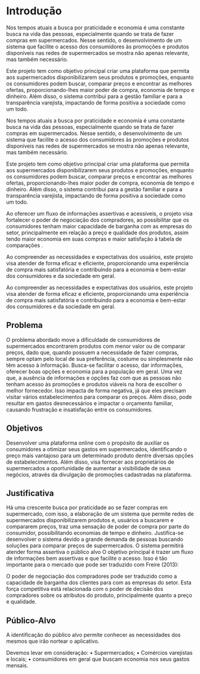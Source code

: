 # Introdução

Nos tempos atuais a busca por praticidade e economia é uma constante busca na vida das pessoas, especialmente quando se trata de fazer compras em supermercados. Nesse sentido, o desenvolvimento de um sistema que facilite o acesso dos consumidores às promoções e produtos disponíveis nas redes de supermercados se mostra não apenas relevante, mas também necessário.

Este projeto tem como objetivo principal criar uma plataforma que permita aos supermercados disponibilizarem seus produtos e promoções, enquanto os consumidores podem buscar, comparar preços e encontrar as melhores ofertas, proporcionando-lhes maior poder de compra, economia de tempo e dinheiro. Além disso, o sistema contribui para a gestão familiar e para a transparência varejista, impactando de forma positiva a sociedade como um todo.

Nos tempos atuais a busca por praticidade e economia é uma constante busca na vida das pessoas, especialmente quando se trata de fazer compras em supermercados. Nesse sentido, o desenvolvimento de um sistema que facilite o acesso dos consumidores às promoções e produtos disponíveis nas redes de supermercados se mostra não apenas relevante, mas também necessário.

Este projeto tem como objetivo principal criar uma plataforma que permita aos supermercados disponibilizarem seus produtos e promoções, enquanto os consumidores podem buscar, comparar preços e encontrar as melhores ofertas, proporcionando-lhes maior poder de compra, economia de tempo e dinheiro. Além disso, o sistema contribui para a gestão familiar e para a transparência varejista, impactando de forma positiva a sociedade como um todo.

Ao oferecer um fluxo de informações assertivas e acessíveis, o projeto visa fortalecer o poder de negociação dos compradores, ao possibilitar que os consumidores tenham maior capacidade de barganha com as empresas do setor, principalmente em relação a preço e qualidade dos produtos, assim tendo maior economia em suas compras e maior satisfação à tabela de comparações .

Ao compreender as necessidades e expectativas dos usuários, este projeto visa atender de forma eficaz e eficiente, proporcionando uma experiência de compra mais satisfatória e contribuindo para a economia e bem-estar dos consumidores e da sociedade em geral.

Ao compreender as necessidades e expectativas dos usuários, este projeto visa atender de forma eficaz e eficiente, proporcionando uma experiência de compra mais satisfatória e contribuindo para a economia e bem-estar dos consumidores e da sociedade em geral.



## Problema

O problema abordado move a dificuldade de consumidores de supermercados encontrarem produtos com menor valor ou de comparar preços, dado que, quando possuem a necessidade de fazer compras, sempre optam pelo local de sua preferência, costume ou simplesmente não têm acesso à informação.
Busca-se facilitar o acesso, dar informações, oferecer boas opções e economia para a população em geral. Uma vez que, a ausência de informações e opções faz com que as pessoas não tenham acesso às promoções e produtos viáveis na hora de escolher o melhor fornecedor.
Isso impacta de forma negativa, já que eles precisam visitar vários estabelecimentos para comparar os preços. Além disso, pode resultar em gastos desnecessários e impactar o orçamento familiar, causando frustração e insatisfação entre os consumidores.


## Objetivos

Desenvolver uma plataforma online com o propósito de auxiliar os consumidores a otimizar seus gastos em supermercados, identificando o preço mais vantajoso para um determinado produto dentre diversas opções de estabelecimentos. Além disso, visa fornecer aos proprietários de supermercados a oportunidade de aumentar a visibilidade de seus negócios, através da divulgação de promoções cadastradas na plataforma.

## Justificativa

Há uma crescente busca por praticidade ao se fazer compras em supermercado, com isso, a elaboração de um sistema que permite redes de supermercados disponibilizarem produtos e, usuários a buscarem e compararem preços, traz uma sensação de poder de compra por parte do consumidor, possibilitando economias de tempo e dinheiro.
Justifica-se desenvolver o sistema devido a grande demanda de pessoas buscando soluções para comparar preços de supermercados. O sistema permitirá atender forma assertiva o público alvo
O objetivo principal é trazer um fluxo de informações bem assertivas e que facilite o acesso. Isso é tão importante para o mercado que pode ser traduzido com Freire (2013): 

O poder de negociação dos compradores pode ser traduzido como a capacidade de barganha dos clientes para com as empresas do setor. Esta força competitiva está relacionada com o poder de decisão dos compradores sobre os atributos do produto, principalmente quanto a preço e qualidade.

## Público-Alvo

A identificação do público alvo permite conhecer as necessidades dos mesmos que irão nortear o aplicativo.

Devemos levar em consideração:
•	Supermercados;
•	Comércios varejistas e locais;
•	consumidores em geral que buscam economia nos seus gastos mensais.
